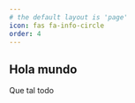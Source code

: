```yaml
---
# the default layout is 'page'
icon: fas fa-info-circle
order: 4
---
```

## Hola mundo
Que tal todo
